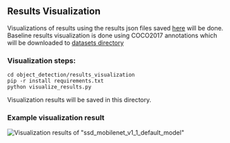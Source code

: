 ## Results Visualization

Visualizations of results using the results json files saved [here](../results/coco2017_val) will be done. Baseline results visualization is done using COCO2017 annotations which will be downloaded to [datasets directory](../datasets)

### Visualization steps:

```
cd object_detection/results_visualization
pip -r install requirements.txt
python visualize_results.py
```

Visualization results will be saved in this directory.

### Example visualization result

![Visualization results of "ssd_mobilenet_v1_1_default_model"](https://github.com/accelr-net/tflite-perf-tests/blob/main/object_detection/results_visualization/ssd_mobilenet_v1_1_default_model%40visualization.png)
